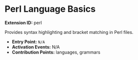# Perl Language Basics

**Extension ID:** perl

Provides syntax highlighting and bracket matching in Perl files.

* **Entry Point:** `N/A`
* **Activation Events:** N/A
* **Contribution Points:** languages, grammars
